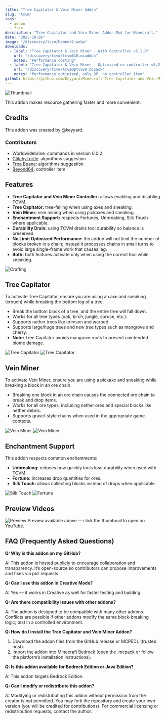 ```yaml
---
title: "Tree Capitator & Vein Miner Addon"
slug: "tcvm"
tags:
  - addon
  - free
description: "Tree Capitator and Vein Miner Addon Mod for Minecraft."
date: "2025-10-06"
image: "/discovery/tcvm/banner2.webp"
downloads:
  - label: "Tree Capitator & Vein Miner - With Controller v6.1.0"
    url: "/discovery/tcvm/tcvm610.mcaddon"
    notes: "Performance costing"
  - label: "Tree Capitator & Vein Miner - Optimized no controller v6.2.0"
    url: "/discovery/tcvm/tcvmOptv620.mcpack"
    notes: "Performance optimized, only BP, no controller item"
github: https://github.com/Keyyard/Minecraft-Tree-Capitator-and-Vein-Miner-Addon
---
```


![Thumbnail](/discovery/tcvm/banner2.webp)

This addon makes resource gathering faster and more convenient.

## Credits

This addon was created by @keyyard.

### Contributors

- Worldwidebrine: commands in version 0.0.2
- [GlitchyTurtle](https://github.com/GlitchyTurtle): algorithms suggestion
- [Trea Beane](https://github.com/TreaBeane): algorithms suggestion
- [Beyond64](https://github.com/OsmaanGani): controller item

## Features

- **Tree Capitator and Vein Miner Controller:** allows enabling and disabling TCVM.
- **Tree Capitator:** tree-felling when using axes and sneaking.
- **Vein Miner:** vein mining when using pickaxes and sneaking.
- **Enchantment Support:** respects Fortunes, Unbreaking, Silk Touch where applicable.
- **Durability Drain:** using TCVM drains tool durability so balance is preserved.
- **No Limit Optimized Performance:** the addon will not limit the number of blocks broken in a chain; instead it processes chains in small turns to avoid large single-frame work that causes lag.
- **Both:** both features activate only when using the correct tool while sneaking.

![Crafting](/discovery/tcvm/crafting.webp)

## Tree Capitator

To activate Tree Capitator, ensure you are using an axe and sneaking (crouch) while breaking the bottom log of a tree.

- Break the bottom block of a tree, and the entire tree will fall down.
- Works for all tree types (oak, birch, jungle, spruce, etc.).
- Supports nether trees like crimson and warped.
- Supports large/huge trees and new tree types such as mangrove and cherry.
- **Note:** Tree Capitator avoids mangrove roots to prevent unintended biome damage.

![Tree Capitator](/discovery/tcvm/img5.webp)
![Tree Capitator](/discovery/tcvm/img4.webp)

## Vein Miner

To activate Vein Miner, ensure you are using a pickaxe and sneaking while breaking a block in an ore chain.

- Breaking one block in an ore chain causes the connected ore chain to break and drop items.
- Works for all ore types, including nether ores and special blocks like nether debris.
- Supports gravel-style chains when used in the appropriate game contexts.

![Vein Miner](/discovery/tcvm/img3.webp)
![Vein Miner](/discovery/tcvm/img2.webp)

## Enchantment Support

This addon respects common enchantments:

- **Unbreaking:** reduces how quickly tools lose durability when used with TCVM.
- **Fortune:** increases drop quantities for ores.
- **Silk Touch:** allows collecting blocks instead of drops when applicable.

![Silk Touch](/discovery/tcvm/silk_touch.gif)
![Fortune](/discovery/tcvm/fortune.gif)

## Preview Videos

![Preview](/discovery/tcvm/banner.webp)
Preview available above — click the thumbnail to open on YouTube.

## FAQ (Frequently Asked Questions)

**Q: Why is this addon on my GitHub?**

A: This addon is hosted publicly to encourage collaboration and transparency. It’s open-source so contributors can propose improvements and fixes via pull requests.

**Q: Can I use this addon in Creative Mode?**

A: Yes — it works in Creative as well for faster testing and building.

**Q: Are there compatibility issues with other addons?**

A: The addon is designed to be compatible with many other addons. Conflicts are possible if other addons modify the same block-breaking logic; test in a controlled environment.

**Q: How do I install the Tree Capitator and Vein Miner Addon?**

1. Download the addon files from the GitHub release or MCPEDL (trusted host).
2. Import the addon into Minecraft Bedrock (open the .mcpack or follow the platform’s installation instructions).

**Q: Is this addon available for Bedrock Edition or Java Edition?**

A: This addon targets Bedrock Edition.

**Q: Can I modify or redistribute this addon?**

A: Modifying or redistributing this addon without permission from the creator is not permitted. You may fork the repository and create your own version (you will be credited for contributions). For commercial licensing or redistribution requests, contact the author.
